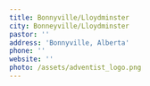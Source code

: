```yaml
---
title: Bonnyville/Lloydminster
city: Bonneyville/Lloydminster
pastor: ''
address: 'Bonnyville, Alberta'
phone: ''
website: ''
photo: /assets/adventist_logo.png
---
```


